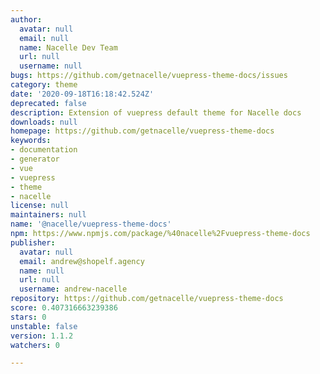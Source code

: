 ```yaml
---
author:
  avatar: null
  email: null
  name: Nacelle Dev Team
  url: null
  username: null
bugs: https://github.com/getnacelle/vuepress-theme-docs/issues
category: theme
date: '2020-09-18T16:18:42.524Z'
deprecated: false
description: Extension of vuepress default theme for Nacelle docs
downloads: null
homepage: https://github.com/getnacelle/vuepress-theme-docs
keywords:
- documentation
- generator
- vue
- vuepress
- theme
- nacelle
license: null
maintainers: null
name: '@nacelle/vuepress-theme-docs'
npm: https://www.npmjs.com/package/%40nacelle%2Fvuepress-theme-docs
publisher:
  avatar: null
  email: andrew@shopelf.agency
  name: null
  url: null
  username: andrew-nacelle
repository: https://github.com/getnacelle/vuepress-theme-docs
score: 0.407316663239386
stars: 0
unstable: false
version: 1.1.2
watchers: 0

---
```


